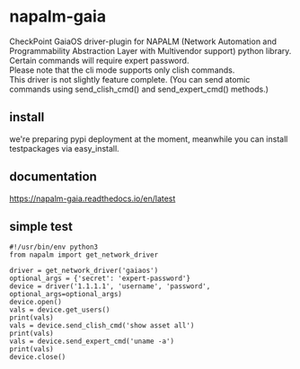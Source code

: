 # napalm-gaia

CheckPoint GaiaOS driver-plugin for NAPALM (Network Automation and Programmability Abstraction Layer with Multivendor support) python library.<br> 
Certain commands will require expert password. <br>
Please note that the cli mode supports only clish commands.<br>
This driver is not slightly feature complete. 
(You can send atomic commands using send_clish_cmd() and send_expert_cmd() methods.)


## install
 
we're preparing pypi deployment at the moment, meanwhile you can install testpackages via easy_install.

## documentation

https://napalm-gaia.readthedocs.io/en/latest

## simple test
    #!/usr/bin/env python3
    from napalm import get_network_driver    
    
    driver = get_network_driver('gaiaos')   
    optional_args = {'secret': 'expert-password'}
    device = driver('1.1.1.1', 'username', 'password', optional_args=optional_args)
    device.open()    
    vals = device.get_users()    
    print(vals)
    vals = device.send_clish_cmd('show asset all')
    print(vals)
    vals = device.send_expert_cmd('uname -a')
    print(vals)    
    device.close()
    
